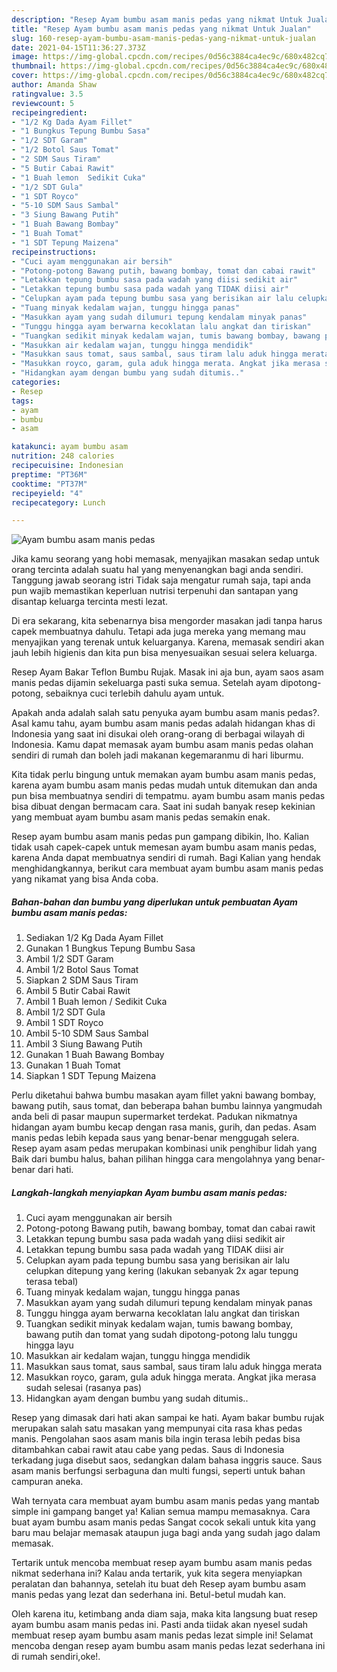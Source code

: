 ```yaml
---
description: "Resep Ayam bumbu asam manis pedas yang nikmat Untuk Jualan"
title: "Resep Ayam bumbu asam manis pedas yang nikmat Untuk Jualan"
slug: 160-resep-ayam-bumbu-asam-manis-pedas-yang-nikmat-untuk-jualan
date: 2021-04-15T11:36:27.373Z
image: https://img-global.cpcdn.com/recipes/0d56c3884ca4ec9c/680x482cq70/ayam-bumbu-asam-manis-pedas-foto-resep-utama.jpg
thumbnail: https://img-global.cpcdn.com/recipes/0d56c3884ca4ec9c/680x482cq70/ayam-bumbu-asam-manis-pedas-foto-resep-utama.jpg
cover: https://img-global.cpcdn.com/recipes/0d56c3884ca4ec9c/680x482cq70/ayam-bumbu-asam-manis-pedas-foto-resep-utama.jpg
author: Amanda Shaw
ratingvalue: 3.5
reviewcount: 5
recipeingredient:
- "1/2 Kg Dada Ayam Fillet"
- "1 Bungkus Tepung Bumbu Sasa"
- "1/2 SDT Garam"
- "1/2 Botol Saus Tomat"
- "2 SDM Saus Tiram"
- "5 Butir Cabai Rawit"
- "1 Buah lemon  Sedikit Cuka"
- "1/2 SDT Gula"
- "1 SDT Royco"
- "5-10 SDM Saus Sambal"
- "3 Siung Bawang Putih"
- "1 Buah Bawang Bombay"
- "1 Buah Tomat"
- "1 SDT Tepung Maizena"
recipeinstructions:
- "Cuci ayam menggunakan air bersih"
- "Potong-potong Bawang putih, bawang bombay, tomat dan cabai rawit"
- "Letakkan tepung bumbu sasa pada wadah yang diisi sedikit air"
- "Letakkan tepung bumbu sasa pada wadah yang TIDAK diisi air"
- "Celupkan ayam pada tepung bumbu sasa yang berisikan air lalu celupkan ditepung yang kering (lakukan sebanyak 2x agar tepung terasa tebal)"
- "Tuang minyak kedalam wajan, tunggu hingga panas"
- "Masukkan ayam yang sudah dilumuri tepung kendalam minyak panas"
- "Tunggu hingga ayam berwarna kecoklatan lalu angkat dan tiriskan"
- "Tuangkan sedikit minyak kedalam wajan, tumis bawang bombay, bawang putih dan tomat yang sudah dipotong-potong lalu tunggu hingga layu"
- "Masukkan air kedalam wajan, tunggu hingga mendidik"
- "Masukkan saus tomat, saus sambal, saus tiram lalu aduk hingga merata"
- "Masukkan royco, garam, gula aduk hingga merata. Angkat jika merasa sudah selesai (rasanya pas)"
- "Hidangkan ayam dengan bumbu yang sudah ditumis.."
categories:
- Resep
tags:
- ayam
- bumbu
- asam

katakunci: ayam bumbu asam 
nutrition: 248 calories
recipecuisine: Indonesian
preptime: "PT36M"
cooktime: "PT37M"
recipeyield: "4"
recipecategory: Lunch

---
```



![Ayam bumbu asam manis pedas](https://img-global.cpcdn.com/recipes/0d56c3884ca4ec9c/680x482cq70/ayam-bumbu-asam-manis-pedas-foto-resep-utama.jpg)

Jika kamu seorang yang hobi memasak, menyajikan masakan sedap untuk orang tercinta adalah suatu hal yang menyenangkan bagi anda sendiri. Tanggung jawab seorang istri Tidak saja mengatur rumah saja, tapi anda pun wajib memastikan keperluan nutrisi terpenuhi dan santapan yang disantap keluarga tercinta mesti lezat.

Di era  sekarang, kita sebenarnya bisa mengorder masakan jadi tanpa harus capek membuatnya dahulu. Tetapi ada juga mereka yang memang mau menyajikan yang terenak untuk keluarganya. Karena, memasak sendiri akan jauh lebih higienis dan kita pun bisa menyesuaikan sesuai selera keluarga. 

Resep Ayam Bakar Teflon Bumbu Rujak. Masak ini aja bun, ayam saos asam manis pedas dijamin sekeluarga pasti suka semua. Setelah ayam dipotong-potong, sebaiknya cuci terlebih dahulu ayam untuk.

Apakah anda adalah salah satu penyuka ayam bumbu asam manis pedas?. Asal kamu tahu, ayam bumbu asam manis pedas adalah hidangan khas di Indonesia yang saat ini disukai oleh orang-orang di berbagai wilayah di Indonesia. Kamu dapat memasak ayam bumbu asam manis pedas olahan sendiri di rumah dan boleh jadi makanan kegemaranmu di hari liburmu.

Kita tidak perlu bingung untuk memakan ayam bumbu asam manis pedas, karena ayam bumbu asam manis pedas mudah untuk ditemukan dan anda pun bisa membuatnya sendiri di tempatmu. ayam bumbu asam manis pedas bisa dibuat dengan bermacam cara. Saat ini sudah banyak resep kekinian yang membuat ayam bumbu asam manis pedas semakin enak.

Resep ayam bumbu asam manis pedas pun gampang dibikin, lho. Kalian tidak usah capek-capek untuk memesan ayam bumbu asam manis pedas, karena Anda dapat membuatnya sendiri di rumah. Bagi Kalian yang hendak menghidangkannya, berikut cara membuat ayam bumbu asam manis pedas yang nikamat yang bisa Anda coba.

<!--inarticleads1-->

##### Bahan-bahan dan bumbu yang diperlukan untuk pembuatan Ayam bumbu asam manis pedas:

1. Sediakan 1/2 Kg Dada Ayam Fillet
1. Gunakan 1 Bungkus Tepung Bumbu Sasa
1. Ambil 1/2 SDT Garam
1. Ambil 1/2 Botol Saus Tomat
1. Siapkan 2 SDM Saus Tiram
1. Ambil 5 Butir Cabai Rawit
1. Ambil 1 Buah lemon / Sedikit Cuka
1. Ambil 1/2 SDT Gula
1. Ambil 1 SDT Royco
1. Ambil 5-10 SDM Saus Sambal
1. Ambil 3 Siung Bawang Putih
1. Gunakan 1 Buah Bawang Bombay
1. Gunakan 1 Buah Tomat
1. Siapkan 1 SDT Tepung Maizena


Perlu diketahui bahwa bumbu masakan ayam fillet yakni bawang bombay, bawang putih, saus tomat, dan beberapa bahan bumbu lainnya yangmudah anda beli di pasar maupun supermarket terdekat. Padukan nikmatnya hidangan ayam bumbu kecap dengan rasa manis, gurih, dan pedas. Asam manis pedas lebih kepada saus yang benar-benar menggugah selera. Resep ayam asam pedas merupakan kombinasi unik penghibur lidah yang Baik dari bumbu halus, bahan pilihan hingga cara mengolahnya yang benar-benar dari hati. 

<!--inarticleads2-->

##### Langkah-langkah menyiapkan Ayam bumbu asam manis pedas:

1. Cuci ayam menggunakan air bersih
1. Potong-potong Bawang putih, bawang bombay, tomat dan cabai rawit
1. Letakkan tepung bumbu sasa pada wadah yang diisi sedikit air
1. Letakkan tepung bumbu sasa pada wadah yang TIDAK diisi air
1. Celupkan ayam pada tepung bumbu sasa yang berisikan air lalu celupkan ditepung yang kering (lakukan sebanyak 2x agar tepung terasa tebal)
1. Tuang minyak kedalam wajan, tunggu hingga panas
1. Masukkan ayam yang sudah dilumuri tepung kendalam minyak panas
1. Tunggu hingga ayam berwarna kecoklatan lalu angkat dan tiriskan
1. Tuangkan sedikit minyak kedalam wajan, tumis bawang bombay, bawang putih dan tomat yang sudah dipotong-potong lalu tunggu hingga layu
1. Masukkan air kedalam wajan, tunggu hingga mendidik
1. Masukkan saus tomat, saus sambal, saus tiram lalu aduk hingga merata
1. Masukkan royco, garam, gula aduk hingga merata. Angkat jika merasa sudah selesai (rasanya pas)
1. Hidangkan ayam dengan bumbu yang sudah ditumis..


Resep yang dimasak dari hati akan sampai ke hati. Ayam bakar bumbu rujak merupakan salah satu masakan yang mempunyai cita rasa khas pedas manis. Pengolahan saos asam manis bila ingin terasa lebih pedas bisa ditambahkan cabai rawit atau cabe yang pedas. Saus di Indonesia terkadang juga disebut saos, sedangkan dalam bahasa inggris sauce. Saus asam manis berfungsi serbaguna dan multi fungsi, seperti untuk bahan campuran aneka. 

Wah ternyata cara membuat ayam bumbu asam manis pedas yang mantab simple ini gampang banget ya! Kalian semua mampu memasaknya. Cara buat ayam bumbu asam manis pedas Sangat cocok sekali untuk kita yang baru mau belajar memasak ataupun juga bagi anda yang sudah jago dalam memasak.

Tertarik untuk mencoba membuat resep ayam bumbu asam manis pedas nikmat sederhana ini? Kalau anda tertarik, yuk kita segera menyiapkan peralatan dan bahannya, setelah itu buat deh Resep ayam bumbu asam manis pedas yang lezat dan sederhana ini. Betul-betul mudah kan. 

Oleh karena itu, ketimbang anda diam saja, maka kita langsung buat resep ayam bumbu asam manis pedas ini. Pasti anda tiidak akan nyesel sudah membuat resep ayam bumbu asam manis pedas lezat simple ini! Selamat mencoba dengan resep ayam bumbu asam manis pedas lezat sederhana ini di rumah sendiri,oke!.

